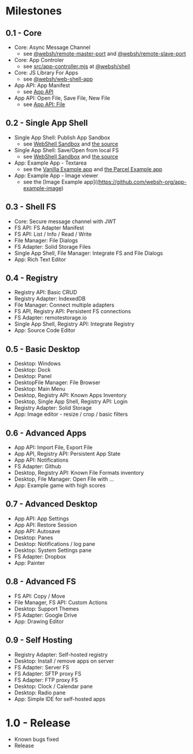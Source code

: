 # Milestones

## 0.1 - Core
* Core: Async Message Channel
  * see [@websh/remote-master-port](/packages/remote-master-port) and [@websh/remote-slave-port](/packages/remote-slave-port)
* Core: App Controler
  * see [src/app-controller.mjs](https://github.com/websh-org/shell/blob/master/src/app-controller.mjs) at [@websh/shell](https://github.com/websh-org/shell)
* Core: JS Library For Apps
  * see [@websh/web-shell-app](/packages/remote-master-port) 
* App API: App Manifest
  * see [App API](/app-api)
* App API: Open File, Save File, New File
  * see [App API: File](/app-api-file)

## 0.2 - Single App Shell
* Single App Shell: Publish App Sandbox
  * see [WebShell Sandbox](/sandbox) and [the source](https://github.com/websh-org/sandbox)
* Single App Shell: Save/Open from local FS
  * see [WebShell Sandbox](/sandbox) and [the source](https://github.com/websh-org/sandbox)
* App: Example App - Textarea
  * see the [Vanilla Example app]((https://github.com/websh-org/template-app-vanilla)) and [the Parcel Example app](https://github.com/websh-org/template-app-parcel)
* App: Example App - Image viewer
  * see the [Image Example app]((https://github.com/websh-org/app-example-image)

## 0.3 - Shell FS
* Core: Secure message channel with JWT
* FS API: FS Adapter Manifest
* FS API: List / Info / Read / Write
* File Manager: File Dialogs
* FS Adapter: Solid Storage Files
* Single App Shell, File Manager: Integrate FS and File Dialogs
* App: Rich Text Editor

## 0.4 - Registry
* Registry API: Basic CRUD
* Registry Adapter: IndexedDB
* File Manager: Connect multiple adapters
* FS API, Registry API: Persistent FS connections
* FS Adapter: remotestorage.io
* Single App Shell, Registry API: Integrate Registry
* App: Source Code Editor

## 0.5 - Basic Desktop
* Desktop: Windows
* Desktop: Dock
* Desktop: Panel
* DesktopFile Manager: File Browser
* Desktop: Main Menu
* Desktop, Registry API: Known Apps Inventory
* Desktop, Single App Shell, Registry API: Login
* Registry Adapter: Solid Storage
* App: Image editor - resize / crop / basic filters

## 0.6 - Advanced Apps
* App API: Import File, Export File
* App API, Registry API: Persistent App State
* App API: Notifications
* FS Adapter: Github
* Desktop, Registry API: Known File Formats inventory
* Desktop, File Manager: Open File with ...
* App: Example game with high scores

## 0.7 - Advanced Desktop
* App API: App Settings
* App API: Restore Session
* App API: Autosave
* Desktop: Panes
* Desktop: Notifications / log pane
* Desktop: System Settings pane
* FS Adapter: Dropbox
* App: Painter

## 0.8 - Advanced FS
* FS API: Copy / Move
* File Manager, FS API: Custom Actions
* Desktop: Support Themes
* FS Adapter: Google Drive
* App: Drawing Editor

## 0.9 - Self Hosting
* Registry Adapter: Self-hosted registry
* Desktop: Install / remove apps on server
* FS Adapter: Server FS
* FS Adapter: SFTP proxy FS
* FS Adapter: FTP proxy FS
* Desktop: Clock / Calendar pane
* Desktop: Radio pane
* App: Simple IDE for self-hosted apps

# 1.0 - Release
* Known bugs fixed
* Release

